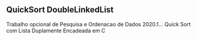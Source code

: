 ## QuickSort DoubleLinkedList
Trabalho opcional de Pesquisa e Ordenacao de Dados 2020.1... Quick Sort com Lista Duplamente Encadeada em C
